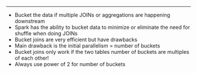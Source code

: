 ___
 -  Bucket the data if multiple JOINs or aggregations are happening
  downstream
  - Spark has the ability to bucket data to minimize or eliminate the need for
  shuffle when doing JOINs
  - Bucket joins are very efficient but have drawbacks
  - Main drawback is the initial parallelism = number of buckets
  - Bucket joins only work if the two tables number of buckets are multiples оf
  each other!
 - Always use power of 2 for number of buckets